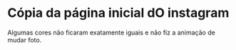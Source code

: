 # Cópia da página inicial dO instagram

Algumas cores não ficaram exatamente iguais e não fiz a animação de mudar foto.

